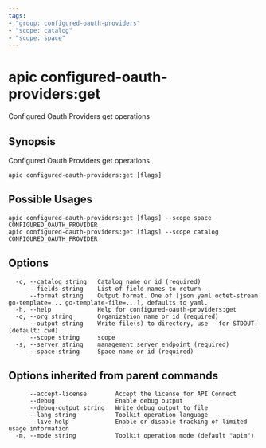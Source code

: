 ```yaml
---
tags:
- "group: configured-oauth-providers"
- "scope: catalog"
- "scope: space"
---
```

# apic configured-oauth-providers:get

Configured Oauth Providers get operations

## Synopsis

Configured Oauth Providers get operations

```
apic configured-oauth-providers:get [flags]
```

## Possible Usages

```
apic configured-oauth-providers:get [flags] --scope space CONFIGURED_OAUTH_PROVIDER
apic configured-oauth-providers:get [flags] --scope catalog CONFIGURED_OAUTH_PROVIDER
```

## Options

```
  -c, --catalog string   Catalog name or id (required)
      --fields string    List of field names to return
      --format string    Output format. One of [json yaml octet-stream go-template=... go-template-file=...], defaults to yaml.
  -h, --help             Help for configured-oauth-providers:get
  -o, --org string       Organization name or id (required)
      --output string    Write file(s) to directory, use - for STDOUT. (default: cwd)
      --scope string     scope
  -s, --server string    management server endpoint (required)
      --space string     Space name or id (required)
```

## Options inherited from parent commands

```
      --accept-license        Accept the license for API Connect
      --debug                 Enable debug output
      --debug-output string   Write debug output to file
      --lang string           Toolkit operation language
      --live-help             Enable or disable tracking of limited usage information
  -m, --mode string           Toolkit operation mode (default "apim")
```
